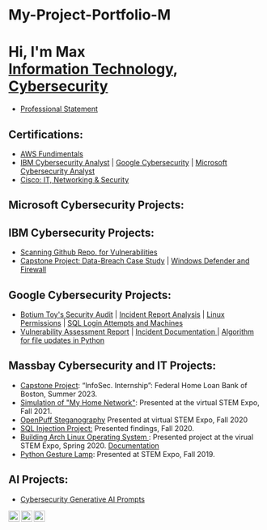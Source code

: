 # My-Project-Portfolio-M

<h1>Hi, I'm Max <br/><a href="https://github.com/MN0vva" >Information Technology</a>, <a href="https://www.linkedin.com/in/max-navarrette/" >Cybersecurity</a></h1>


- [Professional Statement](https://docs.google.com/document/d/16rTPcViCdLQWP0R5DigbBzE-Nt2rpGw8-cECMfe1WWA/edit?usp=drive_link)

<h2>Certifications:</h2>

- [AWS Fundimentals](https://coursera.org/share/b576dbbdeec042841807d2f48b33f25f)
- [IBM Cybersecurity Analyst](https://coursera.org/share/90a8eb569ec20e82b06d652f94fc2168) | [Google Cybersecurity](https://coursera.org/share/f2a6e2619a4a14e1e979da3558232220) | [Microsoft Cybersecurity Analyst](https://coursera.org/share/3f58169943e76ef7dfad2647bb0d5c9a)
- [Cisco: IT, Networking & Security](https://1drv.ms/f/s!AmHv4hdXHraSgo0Y2MqnYVTSP5Pi_A?e=3vznAC)

<h2>Microsoft Cybersecurity Projects:</h2>

<h2>IBM Cybersecurity Projects:</h2>

- [Scanning Github Repo. for Vulnerabilities](https://1drv.ms/w/s!AmHv4hdXHraSgqAfr6S6fYXs8wEeWg?e=39K06c)
- [Capstone Project: Data-Breach Case Study](https://1drv.ms/p/s!AmHv4hdXHraSgqAb1zIceSJe1hNeEQ?e=WL9wFw) | [Windows Defender and Firewall](https://1drv.ms/w/s!AmHv4hdXHraSgpQG74CJx3KL4uWVjQ?e=lkqnKN)
<h2>Google Cybersecurity Projects:</h2>

- [Botium Toy's Security Audit](https://drive.google.com/drive/folders/1l2nKbANGxhlCV_dwC-RBYzjapnV4t7_r?usp=drive_link) | [Incident Report Analysis](https://docs.google.com/document/d/1SoNbA3z--pZw5Vq3iuvlxYWwNT85XBtDX4GYH2nmYTM/edit?usp=drive_link&resourcekey=0-PcnovyunbnUgBM00mdnUmg) | [Linux Permissions](https://docs.google.com/document/d/1J5JM0UE8fWVfWvplnsRbvQLQL6Say9pJ2Wasl5RVJjo/edit?usp=drive_link&resourcekey=0-QH9MhlXnG2pWnsbuGVImdQ) | [SQL Login Attempts and Machines](https://docs.google.com/document/d/1ElctOIK7Jx0QSiu50doQt0o66aUIKECckSedvxzfHUU/edit?usp=sharing&resourcekey=0-GyFN3CBHevRyneH2hl2O5g)
- [Vulnerability Assessment Report](https://docs.google.com/document/d/1DGTDSMVrPJsgyl2r9uH2uPJJXpntO0G6o_Zcv0IYqOE/edit?usp=drive_link&resourcekey=0-lRCgYKPcFdcBcU6lwDIfyQ) | [Incident Documentation ](https://docs.google.com/document/d/10m7HJFKDUvVi29OukOGzx-Yj46t6lsOpEZktXwc9_C0/edit?usp=drive_link&resourcekey=0-nPEj7hEOaoJMtMf751llYg) | [Algorithm for file updates in Python](https://docs.google.com/document/d/1l9R0aLt-ykcWrdeTtjhx3m4N9IJU3w3A2ceL8Ns4ejo/edit?usp=sharing&resourcekey=0-RzfjsZlvefNzKqqbJwL0Zw)
<h2>Massbay Cybersecurity and IT Projects:</h2>

- [Capstone Project](https://drive.google.com/drive/folders/16MkOD5rlSr-XMfuHkmdWPRGeHuDwDWJo?usp=drive_link): “InfoSec. Internship”: Federal Home Loan Bank of Boston, Summer 2023.
- [Simulation of "My Home Network"](https://youtu.be/aBRcQ8n086Q): Presented at the virtual STEM Expo, Fall 2021.
- [OpenPuff Steganography](https://youtu.be/62st1m6ZdW8) Presented at virtual STEM Expo, Fall 2020
- [SQL Injection Project:](https://docs.google.com/document/d/1tlWyr1jOC-uM2bzqVQ2MlTR3eqBnL6pl/edit?usp=drive_link&ouid=106987420707022229569&rtpof=true&sd=true) Presented findings, Fall 2020. 
- [Building Arch Linux Operating System ](https://youtu.be/QJKEK6ZK0qQ): Presented project at the virual STEM Expo, Spring 2020. [Documentation](https://docs.google.com/document/d/1D0TjRf1TDVt0IW2ZeD9p0c2i9ywsD_GL/edit?usp=drive_link&ouid=106987420707022229569&rtpof=true&sd=true) 
- [Python Gesture Lamp](https://youtube.com/shorts/Fr10d4d7gOI?feature=share): Presented at STEM Expo, Fall 2019. 

<h2>AI Projects:</h2>

- [Cybersecurity Generative AI Prompts](https://docs.google.com/document/d/1KLZhtUJTx7ANZH56KP9hA8mmOmEys172/edit?usp=drive_link&ouid=106987420707022229569&rtpof=true&sd=true)

[<img align="left" alt="Max | YouTube" width="22px" src="https://cdn.jsdelivr.net/npm/simple-icons@v3/icons/youtube.svg" />][youtube]
[<img align="left" alt="Max | Twitter" width="22px" src="https://cdn.jsdelivr.net/npm/simple-icons@v3/icons/twitter.svg" />][twitter]
[<img align="left" alt="Max | LinkedIn" width="22px" src="https://cdn.jsdelivr.net/npm/simple-icons@v3/icons/linkedin.svg" />][linkedin]

[twitter]: https://twitter.com/MNav4gator
[youtube]: https://www.youtube.com/channel/UCS_L_cQLDWPNrWS5nKgvkkw
[linkedin]: https://www.linkedin.com/in/max-navarrette/
